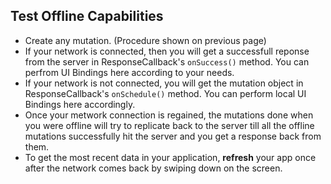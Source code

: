 ## Test Offline Capabilities 

- Create any mutation. (Procedure shown on previous page)
- If your network is connected, then you will get a successfull reponse from the server in ResponseCallback's `onSuccess()` method. You can perfrom UI Bindings here according to your needs.
- If your network is not connected, you will get the mutation object in ResponseCallback's `onSchedule()` method. You can perform local UI Bindings here accordingly.
- Once your metwork connection is regained, the mutations done when you were offline will try to replicate back to the server till all the offline mutations successfully hit the server and you get a response back from them.
- To get the most recent data in your application, **refresh** your app once after the network comes back by swiping down on the screen.
